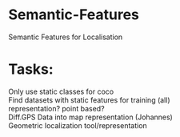 # Semantic-Features
Semantic Features for Localisation
# Tasks:
Only use static classes for coco <br>
Find datasets with static features for training (all) <br>
representation? point based? <br>
Diff.GPS Data into map representation (Johannes) <br>
Geometric localization tool/representation
